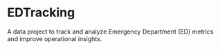 # EDTracking
A data project to track and analyze Emergency Department (ED) metrics and improve operational insights.
